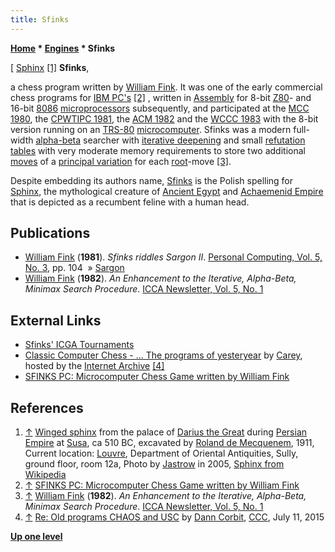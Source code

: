 ```yaml
---
title: Sfinks
---
```

**[Home](Home "Home") \* [Engines](Engines "Engines") \* Sfinks**



[ [Sphinx](https://en.wikipedia.org/wiki/Sphinx) <a id="cite-note-1" href="#cite-ref-1">[1]</a>
**Sfinks**,  

a chess program written by [William Fink](William_Fink "William Fink"). It was one of the early commercial chess programs for [IBM PC's](IBM_PC "IBM PC") <a id="cite-note-2" href="#cite-ref-2">[2]</a> , written in [Assembly](Assembly "Assembly") for 8-bit [Z80](Z80 "Z80")- and 16-bit [8086](8086 "8086") [microprocessors](https://en.wikipedia.org/wiki/Microprocessor) subsequently, and participated at the [MCC 1980](MCC_1980 "MCC 1980"), the [CPWTIPC 1981](CPWTIPC_1981 "CPWTIPC 1981"), the [ACM 1982](ACM_1982 "ACM 1982") and the [WCCC 1983](WCCC_1983 "WCCC 1983") with the 8-bit version running on an [TRS-80](TRS-80 "TRS-80") [microcomputer](https://en.wikipedia.org/wiki/Microcomputer). Sfinks was a modern full-width [alpha-beta](Alpha-Beta "Alpha-Beta") searcher with [iterative deepening](Iterative_Deepening "Iterative Deepening") and small [refutation tables](Refutation_Table "Refutation Table") with very moderate memory requirements to store two additional [moves](Moves "Moves") of a [principal variation](Principal_Variation "Principal Variation") for each [root](Root "Root")-move <a id="cite-note-3" href="#cite-ref-3">[3]</a>. 


Despite embedding its authors name, [Sfinks](http://pl.wikipedia.org/wiki/Sfinks) is the Polish spelling for [Sphinx](https://en.wikipedia.org/wiki/Sphinx), the mythological creature of [Ancient Egypt](https://en.wikipedia.org/wiki/Ancient_Egypt) and [Achaemenid Empire](https://en.wikipedia.org/wiki/Achaemenid_Empire) that is depicted as a recumbent feline with a human head. 



## Publications


* [William Fink](William_Fink "William Fink") (**1981**). *Sfinks riddles Sargon II*. [Personal Computing, Vol. 5, No. 3](Personal_Computing#5_3 "Personal Computing"), pp. 104  » [Sargon](Sargon "Sargon")
* [William Fink](William_Fink "William Fink") (**1982**). *An Enhancement to the Iterative, Alpha-Beta, Minimax Search Procedure*. [ICCA Newsletter, Vol. 5, No. 1](ICGA_Journal#5_1 "ICGA Journal")


## External Links


* [Sfinks' ICGA Tournaments](https://www.game-ai-forum.org/icga-tournaments/program.php?id=418)
* [Classic Computer Chess - ... The programs of yesteryear](http://web.archive.org/web/20071221115817/http://classicchess.googlepages.com/Chess.htm) by [Carey](Carey_Bloodworth "Carey Bloodworth"), hosted by the [Internet Archive](https://en.wikipedia.org/wiki/Internet_Archive) <a id="cite-note-4" href="#cite-ref-4">[4]</a>
* [SFINKS PC: Microcomputer Chess Game written by William Fink](https://archive.org/details/1982-sfinks-pc)


 [](https://archive.org/details/1982-sfinks-pc) 
## References


1. <a id="cite-ref-1" href="#cite-note-1">↑</a> [Winged sphinx](https://commons.wikimedia.org/wiki/File:Sphinx_Darius_Louvre.jpg) from the palace of [Darius the Great](https://en.wikipedia.org/wiki/Darius_the_Great) during [Persian Empire](https://en.wikipedia.org/wiki/Achaemenid_Empire) at [Susa](https://en.wikipedia.org/wiki/Susa), ca 510 BC, excavated by [Roland de Mecquenem](https://en.wikipedia.org/wiki/Roland_de_Mecquenem_%28archaeologist%29), 1911, Current location: [Louvre](https://en.wikipedia.org/wiki/Louvre), Department of Oriental Antiquities, Sully, ground floor, room 12a, Photo by [Jastrow](https://commons.wikimedia.org/wiki/User:Jastrow) in 2005, [Sphinx from Wikipedia](https://en.wikipedia.org/wiki/Sphinx)
2. <a id="cite-ref-2" href="#cite-note-2">↑</a> [SFINKS PC: Microcomputer Chess Game written by William Fink](http://www.textfiles.com/digitize/items/sfinks-pc/)
3. <a id="cite-ref-3" href="#cite-note-3">↑</a> [William Fink](William_Fink "William Fink") (**1982**). *An Enhancement to the Iterative, Alpha-Beta, Minimax Search Procedure*. [ICCA Newsletter, Vol. 5, No. 1](ICGA_Journal#5_1 "ICGA Journal")
4. <a id="cite-ref-4" href="#cite-note-4">↑</a> [Re: Old programs CHAOS and USC](http://www.talkchess.com/forum/viewtopic.php?t=56938&start=2) by [Dann Corbit](Dann_Corbit "Dann Corbit"), [CCC](CCC "CCC"), July 11, 2015

**[Up one level](Engines "Engines")**







 

